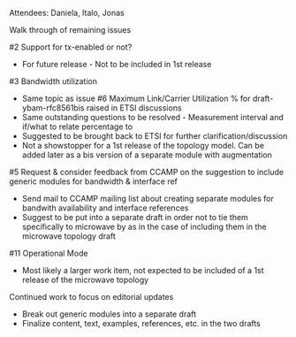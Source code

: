 Attendees: Daniela, Italo, Jonas

Walk through of remaining issues

#2 Support for tx-enabled or not?
- For future release - Not to be included in 1st release

#3 Bandwidth utilization
- Same topic as issue #6 Maximum Link/Carrier Utilization % for draft-ybam-rfc8561bis raised in ETSI discussions
- Same outstanding questions to be resolved - Measurement interval and if/what to relate percentage to
- Suggested to be brought back to ETSI for further clarification/discussion
- Not a showstopper for a 1st release of the topology model. Can be added later as a bis version of a separate module with augmentation

#5 Request & consider feedback from CCAMP on the suggestion to include generic modules for bandwidth & interface ref
- Send mail to CCAMP mailing list about creating separate modules for bandwith availability and interface references
- Suggest to be put into a separate draft in order not to tie them specifically to microwave by as in the case of including them in the microwave topology draft

#11 Operational Mode
- Most likely a larger work item, not expected to be included of a 1st release of the microwave topology 

Continued work to focus on editorial updates
- Break out generic modules into a separate draft
- Finalize content, text, examples, references, etc. in the two drafts

